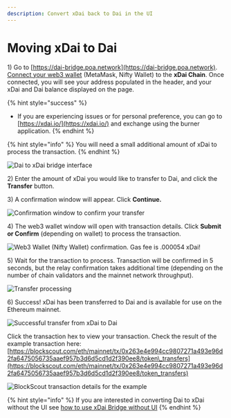 ```yaml
---
description: Convert xDai back to Dai in the UI
---
```


# Moving xDai to Dai

1\) Go to [https://dai-bridge.poa.network](https://dai-bridge.poa.network). [Connect your web3 wallet](../wallets/metamask/metamask-setup.md) \(MetaMask, Nifty Wallet\) to the **xDai Chain**. Once connected, you will see your address populated in the header, and your xDai and Dai balance displayed on the page. 

{% hint style="success" %}
* If you are experiencing issues or for personal preference, you can go to [https://xdai.io/](https://xdai.io/) and exchange using the burner application.
{% endhint %}

{% hint style="info" %}
You will need a small additional amount of xDai to process the transaction.
{% endhint %}

![Dai to xDai bridge interface](../../.gitbook/assets/screen-shot-2019-10-11-at-1.53.02-pm.png)

2\) Enter the amount of xDai you would like to transfer to Dai, and click the **Transfer** button.

3\) A confirmation window will appear. Click **Continue.**

![Confirmation window to confirm your transfer](../../.gitbook/assets/screen-shot-2019-10-11-at-1.53.13-pm.png)

4\) The web3 wallet window will open with transaction details. Click **Submit or Confirm** \(depending on wallet\) to process the transaction.

![Web3 Wallet \(Nifty Wallet\) confirmation. Gas fee is .000054 xDai!](../../.gitbook/assets/screen-shot-2019-10-11-at-1.53.20-pm.png)

5\) Wait for the transaction to process. Transaction will be confirmed in 5 seconds, but the relay confirmation takes additional time \(depending on the number of chain validators and the mainnet network throughput\).

![Transfer processing](../../.gitbook/assets/screen-shot-2019-10-11-at-1.53.34-pm.png)

6\) Success! xDai has been transferred to Dai and is available for use on the Ethereum mainnet.

![Successful transfer from xDai to Dai](../../.gitbook/assets/screen-shot-2019-10-11-at-2.13.49-pm.png)

Click the transaction hex to view your transaction. Check the result of the example transaction here: [https://blockscout.com/eth/mainnet/tx/0x263e4e994cc9807271a493e96d2fa6475056735aaef957b3d6d5cd1d2f390ee8/token\_transfers](https://blockscout.com/eth/mainnet/tx/0x263e4e994cc9807271a493e96d2fa6475056735aaef957b3d6d5cd1d2f390ee8/token_transfers)

![BlockScout transaction details for the example](../../.gitbook/assets/screen-shot-2019-10-11-at-2.50.23-pm.png)

{% hint style="info" %}
If you are interested in converting Dai to xDai without the UI see [how to use xDai Bridge without UI](https://docs.tokenbridge.net/xdai-bridge/how-to-use-xdai-bridge-without-ui) 
{% endhint %}





